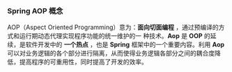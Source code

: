 ### Spring AOP 概念
AOP（Aspect Oriented Programming）意为：**面向切面编程** ，通过预编译的方式和运行期动态代理实现程序功能的统一维护的一
种技术。**Aop** 是 **OOP** 的延续，是软件开发中的 **一个热点** ，也是 **Spring** 框架中的一个重要内容。利用 **Aop** 
可以对业务逻辑的各个部分进行隔离，从而使得业务逻辑各部分之间的耦合度降低，提高程序的可重用性，同时提高了开发的效率。
